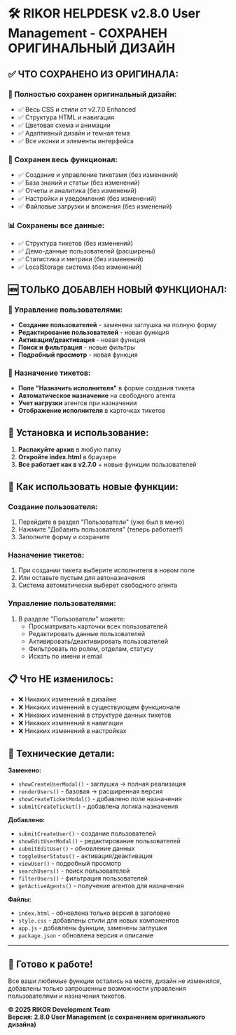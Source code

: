 # 🛠️ RIKOR HELPDESK v2.8.0 User Management - СОХРАНЕН ОРИГИНАЛЬНЫЙ ДИЗАЙН

## ✅ ЧТО СОХРАНЕНО ИЗ ОРИГИНАЛА:

### 🎨 Полностью сохранен оригинальный дизайн:
- ✅ Весь CSS и стили от v2.7.0 Enhanced
- ✅ Структура HTML и навигация  
- ✅ Цветовая схема и анимации
- ✅ Адаптивный дизайн и темная тема
- ✅ Все иконки и элементы интерфейса

### 🔧 Сохранен весь функционал:
- ✅ Создание и управление тикетами (без изменений)
- ✅ База знаний и статьи (без изменений)
- ✅ Отчеты и аналитика (без изменений)
- ✅ Настройки и уведомления (без изменений)
- ✅ Файловые загрузки и вложения (без изменений)

### 📊 Сохранены все данные:
- ✅ Структура тикетов (без изменений)
- ✅ Демо-данные пользователей (расширены)
- ✅ Статистика и метрики (без изменений)
- ✅ LocalStorage система (без изменений)

## 🆕 ТОЛЬКО ДОБАВЛЕН НОВЫЙ ФУНКЦИОНАЛ:

### 👥 Управление пользователями:
- **Создание пользователей** - заменена заглушка на полную форму
- **Редактирование пользователей** - новая функция
- **Активация/деактивация** - новая функция
- **Поиск и фильтрация** - новые фильтры
- **Подробный просмотр** - новая функция

### 🎫 Назначение тикетов:
- **Поле "Назначить исполнителя"** в форме создания тикета
- **Автоматическое назначение** на свободного агента
- **Учет нагрузки** агентов при назначении
- **Отображение исполнителя** в карточках тикетов

## 🚀 Установка и использование:

1. **Распакуйте архив** в любую папку
2. **Откройте index.html** в браузере
3. **Все работает как в v2.7.0** + новые функции пользователей

## 🎯 Как использовать новые функции:

### Создание пользователя:
1. Перейдите в раздел "Пользователи" (уже был в меню)
2. Нажмите "Добавить пользователя" (теперь работает!)
3. Заполните форму и сохраните

### Назначение тикетов:
1. При создании тикета выберите исполнителя в новом поле
2. Или оставьте пустым для автоназначения
3. Система автоматически выберет свободного агента

### Управление пользователями:
1. В разделе "Пользователи" можете:
   - Просматривать карточки всех пользователей
   - Редактировать данные пользователей
   - Активировать/деактивировать пользователей
   - Фильтровать по ролям, отделам, статусу
   - Искать по имени и email

## 📋 Что НЕ изменилось:

- ❌ Никаких изменений в дизайне
- ❌ Никаких изменений в существующем функционале
- ❌ Никаких изменений в структуре данных тикетов
- ❌ Никаких изменений в навигации
- ❌ Никаких изменений в настройках

## 🔧 Технические детали:

**Заменено:**
- `showCreateUserModal()` - заглушка → полная реализация
- `renderUsers()` - базовая → расширенная версия
- `showCreateTicketModal()` - добавлено поле назначения
- `submitCreateTicket()` - добавлена логика назначения

**Добавлено:**
- `submitCreateUser()` - создание пользователей
- `showEditUserModal()` - редактирование пользователей
- `submitEditUser()` - обновление данных
- `toggleUserStatus()` - активация/деактивация
- `viewUser()` - подробный просмотр
- `searchUsers()` - поиск пользователей
- `filterUsers()` - фильтрация пользователей
- `getActiveAgents()` - получение агентов для назначения

**Файлы:**
- `index.html` - обновлена только версия в заголовке
- `style.css` - добавлены стили для новых компонентов
- `app.js` - добавлены функции, заменены заглушки
- `package.json` - обновлена версия и описание

---

## 🎉 Готово к работе!

Все ваши любимые функции остались на месте, дизайн не изменился, добавлены только запрошенные возможности управления пользователями и назначения тикетов.

**© 2025 RIKOR Development Team**  
**Версия: 2.8.0 User Management (с сохранением оригинального дизайна)**
